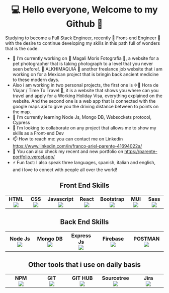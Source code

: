 <h1 align="center">💻 Hello everyone, Welcome to my Github 👋</h1>

Studying to become a Full Stack Engineer, recently 🙌 Front-end Engineer 🙌 with the desire to continue developing my skills in this path full of wonders that is the code.


- 🔭 I’m currently working on 📸 Magali Moris Fotografia 📸, a website for a pet photographer that is taking photograph to a level that you never seen before!. 🧪 ALKHIMAQUIA 🍷 another freelance job website that i am working on for a Mexican project that is bringin back ancient medicine to these modern days.
- Also i am working in two personal projects, the first one is ✈🛫 Hora de Viajar / Time To Travel 🛫, it is a website that shows you where can you travel and apply for a Working Holiday Visa, everything explained on the website. And the second one is a web app that is connected with the google maps api to give you the driving distance between to points on the map.
- 🌱 I’m currently learning Node Js, Mongo DB, Websockets protocol, Cypress
- 👯 I’m looking to collaborate on any project that allows me to show my skills as a Front-end Dev
- 📫 How to reach me: you can contact me on Linkedin https://www.linkedin.com/in/franco-ariel-parente-41694022a/
- 💼 You can also check my recent and new portfolio on https://parente-portfolio.vercel.app/
- ⚡ Fun fact: I also speak three languages, spanish, italian and english, and i love to conect with people all over the world!


<table width="420px" align="center">
    <tbody>
        <h2 align="center">Front End Skills</h2>
        <tr align="top">
            <td width="100px" align="center">
            <span><strong>HTML</strong></span><br>
            <img src="https://cdn.jsdelivr.net/gh/devicons/devicon/icons/html5/html5-original.svg"/>
            </td> 
            <td width="100px" align="center">
            <span><strong>CSS</strong></span><br>
            <img src="https://cdn.jsdelivr.net/gh/devicons/devicon/icons/css3/css3-original.svg" />
            </td>
            <td width="100px" align="center">
            <span><strong>Javascript</strong></span><br>
            <img src="https://cdn.jsdelivr.net/gh/devicons/devicon/icons/javascript/javascript-original.svg" />
            </td>
            <td width="100px" align="center">
            <span><strong>React</strong></span><br>
            <img src="https://cdn.jsdelivr.net/gh/devicons/devicon/icons/react/react-original.svg" />
            </td>
            <td width="100px" align="center">
            <span><strong>Bootstrap</strong></span><br>
            <img src="https://cdn.jsdelivr.net/gh/devicons/devicon/icons/bootstrap/bootstrap-original.svg" />
            </td>
            <td width="100px" align="center">
            <span><strong>MUI</strong></span><br>
            <img src="https://cdn.jsdelivr.net/gh/devicons/devicon/icons/materialui/materialui-original.svg" />
            </td>
            <td width="100px" align="center">
            <span><strong>Sass</strong></span><br>
            <img src="https://cdn.jsdelivr.net/gh/devicons/devicon/icons/sass/sass-original.svg" />
            </td>
        </tr>
        </tbody>
    </table>
    <table width="420px" align="center">
        <tbody>
        <h2 align="center">Back End Skills</h2>
        <tr align="bottom">
            <td width="100px" align="center">
            <span><strong>Node Js</strong></span><br>
            <img src="https://cdn.jsdelivr.net/gh/devicons/devicon/icons/nodejs/nodejs-original.svg" />
            </td>
            <td width="100px" align="center">
            <span><strong>Mongo DB</strong></span><br>
            <img src="https://cdn.jsdelivr.net/gh/devicons/devicon/icons/mongodb/mongodb-original.svg" />
            </td>
            <td width="100px" align="center">
            <span><strong>Express Js</strong></span><br>
            <img src="https://cdn.jsdelivr.net/gh/devicons/devicon/icons/express/express-original.svg" />
            </td>
            <td width="100px" align="center">
            <span><strong>Firebase</strong></span><br>
            <img src="https://cdn.jsdelivr.net/gh/devicons/devicon/icons/firebase/firebase-plain.svg" />
            </td>
            <td width="100px" align="center">
            <span><strong>POSTMAN</strong></span><br>
            <img src="https://www.vectorlogo.zone/logos/getpostman/getpostman-icon.svg" />
            </td>
        </tr>
    </tbody>
</table>
<table width="420px" align="center">
    <tbody>
        <h2 align="center">Other tools that i use on daily basis</h2>
        <tr align="top">
            <td width="100px" align="center">
            <span><strong>NPM</strong></span><br>
            <img src="https://cdn.jsdelivr.net/gh/devicons/devicon/icons/npm/npm-original-wordmark.svg" />
            </td> 
            <td width="100px" align="center">
            <span><strong>GIT</strong></span><br>
            <img src="https://cdn.jsdelivr.net/gh/devicons/devicon/icons/git/git-original.svg" />
            </td>
            <td width="100px" align="center">
            <span><strong>GIT HUB</strong></span><br>
            <img src="https://cdn.jsdelivr.net/gh/devicons/devicon/icons/github/github-original.svg" />
            </td>
            <td width="100px" align="center">
            <span><strong>Sourcetree</strong></span><br>
            <img src="https://cdn.jsdelivr.net/gh/devicons/devicon/icons/sourcetree/sourcetree-original.svg" />
            </td>
            <td width="100px" align="center">
            <span><strong>Jira</strong></span><br>
            <img src="https://cdn.jsdelivr.net/gh/devicons/devicon/icons/jira/jira-original.svg" />
            </td>
        </tr>
        </tbody>
    </table>

